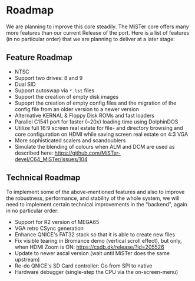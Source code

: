 Roadmap
=======

We are planning to improve this core steadily. The MiSTer core offers many
more features than our current Release of the port. Here is a list of features
(in no particular order) that we are planning to deliver at a later stage:

Feature Roadmap
---------------

* NTSC
* Support two drives: 8 and 9
* Dual SID
* Support autoswap via `*.lst` files
* Support the creation of empty disk images
* Supoprt the creation of empty config files and the migration of the config
  file from an older version to a newer version
* Alternative KERNAL & Floppy Disk ROMs and fast loaders
* Parallel C1541 port for faster (~20x) loading time using DolphinDOS
* Utilize full 16:9 screen real estate for file- and directory browsing and
  core configuration on HDMI while saving screen real estate on 4:3 VGA
* More sophisticated scalers and scandoublers 
* Simulate the blending of colours when ALM and DCM are used
  as described here: https://github.com/MiSTer-devel/C64_MiSTer/issues/104

Technical Roadmap
-----------------

To implement some of the above-mentioned features and also to improve the
robustness, performance, and stability of the whole system, we will need
to implement certain technical improvements in the "backend", again in no
particular order:

* Support for R2 version of MEGA65
* VGA retro CSync generation
* Enhance QNICE's FAT32 stack so that it is able to create new files
* Fix visible tearing in Bromance demo (vertical scroll effect), but only,
  when HDMI Zoom is ON: https://csdb.dk/release/?id=205526
* Update to newer ascal version (wait until MiSTer does the same upstream)
* Re-do QNICE's SD Card controller: Go from SPI to native
* Hardware debugger (single-step the CPU via the on-screen-menu)
